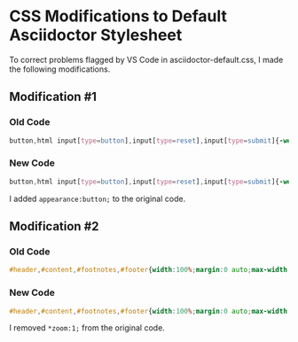 # CSS Modifications to Default Asciidoctor Stylesheet

To correct problems flagged by VS Code in asciidoctor-default.css, I made the following modifications.

## Modification #1

### Old Code

```css
button,html input[type=button],input[type=reset],input[type=submit]{-webkit-appearance:button;cursor:pointer}
```

### New Code

```css
button,html input[type=button],input[type=reset],input[type=submit]{-webkit-appearance:button; appearance:button;cursor:pointer}
```
I added `appearance:button;` to the original code.

## Modification #2

### Old Code

```css
#header,#content,#footnotes,#footer{width:100%;margin:0 auto;max-width:62.5em;*zoom:1;position:relative;padding-left:.9375em;padding-right:.9375em}
```

### New Code

```css
#header,#content,#footnotes,#footer{width:100%;margin:0 auto;max-width:62.5em;position:relative;padding-left:.9375em;padding-right:.9375em}
```

I removed `*zoom:1;` from the original code.